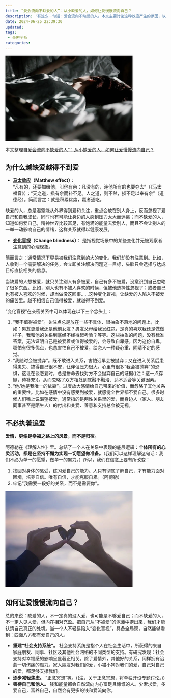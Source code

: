 ```yaml
---
title: “爱会流向不缺爱的人”：从小缺爱的人，如何让爱慢慢流向自己？
description: '有这么一句话：爱会流向不缺爱的人。本文主要讨论这种效应产生的原因，以及缺爱的人该如何慢慢得到爱? '
date: 2024-06-25 22:39:30
updated:
tags: 
 - 亲密关系
categories:
---
```

<img src="/images/爱会流向不缺爱的人从小缺爱的人如何让爱慢慢流向自己/queai1.jpeg" width=400 />

本文整理自[爱会流向不缺爱的人”：从小缺爱的人，如何让爱慢慢流向自己？](https://www.xinli001.com/info/100495900)

## 为什么越缺爱越得不到爱

  * **[马太效应](https://zh.wikipedia.org/wiki/%E9%A9%AC%E5%A4%AA%E6%95%88%E5%BA%94)（Matthew effect）**：  
“凡有的，还要加给他，叫他有余；凡没有的，连他所有的也要夺去”（《马太福音》）；“天之道，损有余而补不足。人之道，则不然，损不足以奉有余”（道德经）。简而言之：就是积累优势，赢者通吃。

缺爱的人，总是渴望能从外界得到爱和关注，重点会放在别人身上，反而忽视了爱自己和自我成长，同时也有可能让身边的人感到压力太大而远离；而不缺爱的人，知道如何爱自己，精神世界比较富足，有饱满的能量去爱别人，而且不会让别人的一举一动影响自己的情绪，这样关系就得以健康发展。

  * **[变化盲视](https://zh.wikipedia.org/wiki/%E5%8F%98%E5%8C%96%E7%9B%B2%E8%A7%86)（Change blindness）**： 
是指视觉场景中的某些变化并无被观察者注意到的心理现象。

简而言之：通常情况下容易被我们注意到的大的变化，我们却没有注意到。比如，人收到一个需要解决的任务，会立即关注解决问题这一目标，头脑只会选择与达成目标直接相关的信息。

当缺爱的人想被爱，就只关注别人有多被爱，自己有多不被爱，没意识到自己忽略了很多东西。比如，别人也有不被人喜欢的时候，但被他选择性忽视了；或者自己也有被人喜欢的时候，却当做没这回事……这种变化盲视，让缺爱的人陷入不被爱的痛苦里。越不相信自己值得被爱，就越得不到爱。

“变化盲视”在亲密关系中可以体现在以下三个念头上：

  1. “我不值得被爱”。关注点总是放在一些不具体、很抽象不落地的问题上，比如：男友更爱我还是他前女友？男友父母给我发红包，是真的喜欢我还是做做样子，我和他的关系到底经不经得起考验？等等。这些抽象的问题，没有标准答案，无法证明自己是被爱着或值得被爱的，会导致自卑感。因为这份自卑，哪怕有很多优点，也总害怕自己不被爱，给恋人一种疑心重、阴晴不定的感觉。
  2. “我随时会被抛弃”。既不敢进入关系，害怕迟早会被抛弃；又在进入关系后患得患失、搞得自己很不安，让伴侣压力很大。心里有很多“我会被抛弃”的恐惧，这让在谈恋爱时，总是拼命去找对方不会抛弃自己的证据((注：这一点存疑，待补充))。从而忽略了双方相处到底融不融洽、适不适合等关键因素。
  3. “他/她是我唯一的依靠”。过度放大感情给自己带来的价值，而忽略了其他关系的重要性。比如在感情中没有感受到被爱，就感觉全世界都不爱自己。很多时候人们嘴上说渴望被爱，通常指的是两性关系里的爱，而身边人（家人、朋友同事甚至是陌生人）的付出和关爱、善意和支持总会被无视。

## 不必执着追爱

**爱情，更像是幸福之路上的风景，而不是归宿。**

阿德勒在《理解人性》里。总结了一个人在关系中表现的底层逻辑：**个体所有的心灵活动，都是在坚持不懈为实现一切愿望做准备。**（我们可以这样理解这句话：我们不必为单一的愿望，做单一的努力。）所以，我们在信念上要有所改变：

  1. 找回对身体的感受，练习爱自己的能力。人只有彻底了解自己，才有能力面对困境，培养自信。唯有自信，才能克服自卑。（阿德勒）
  2. 牢记“我需要一段好的关系，而不是需要你”。

<img src="/images/爱会流向不缺爱的人从小缺爱的人如何让爱慢慢流向自己/queai2.jpeg" width=400 />

## 如何让爱慢慢流向自己？

总的来说：缺爱的人，不一定真的没人爱，也可能是不够爱自己；而不缺爱的人，不一定人见人爱，但内在相对充盈。把自己从“不被爱”的泥潭中捞出来，我们才能认清自己真正的处境。当一个人不轻易陷入“变化盲视”，具备全局观，自然能够看到：四面八方都有爱自己的人。

  * **重建“社会支持系统”。** 社会支持系统是指个人在社会生活中，所获得的来自家庭朋友、同事、社区及其他社会网络的不同类型的支持。有研究发现：社会支持对幸福感的影响呈显著正相关。除了爱情外，其他好的关系，同样拥有治愈一切伤痛的魔力。家人朋友对我们的爱，小猫小狗对我们的爱，自己对自己的爱，都足够支撑我们。
  * **逐步减轻焦虑。**  “正念冥想”等。((注，关于正念冥想，将单独开设专题讨论。))
  * **善待自己和他人。**  钱和能量都会自然流向内心富足且慷慨的人。少索求爱，多爱自己，富养自己，自然会有更多的钱和爱流向你。